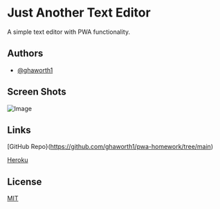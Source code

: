 
# Just Another Text Editor

A simple text editor with PWA functionality.

## Authors

- [@ghaworth1](https://www.github.com/ghaworth1)


## Screen Shots

![Image](./Assets/Capture.JPG)


## Links

[GitHub Repo}(https://github.com/ghaworth1/pwa-homework/tree/main)

[Heroku](https://pwa-homework-gh-fa21c3b95a7f.herokuapp.com/)


## License

[MIT](https://choosealicense.com/licenses/mit/)

